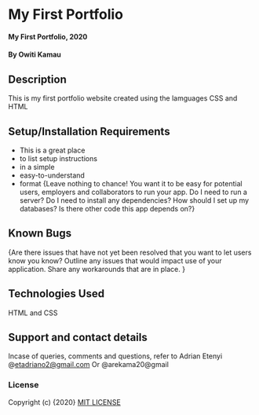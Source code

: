 # My First Portfolio
#### My First Portfolio, 2020
#### By Owiti Kamau
## Description 
This is my first portfolio website created using the lamguages CSS and HTML
## Setup/Installation Requirements
* This is a great place
* to list setup instructions
* in a simple
* easy-to-understand
* format
{Leave nothing to chance! You want it to be easy for potential users, employers and collaborators to run your app. Do I need to run a server? Do I need to install any dependencies? How should I set up my databases? Is there other code this app depends on?}
## Known Bugs
{Are there issues that have not yet been resolved that you want to let users know you know? Outline any issues that would impact use of your application. Share any workarounds that are in place. }
## Technologies Used
HTML and CSS
## Support and contact details
Incase of queries, comments and questions, refer to Adrian Etenyi @etadriano2@gmail.com
Or @arekama20@gmail
### License
Copyright (c) {2020} [MIT LICENSE](License)
  